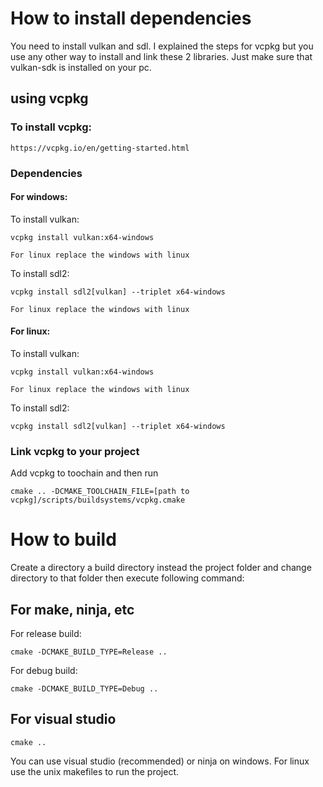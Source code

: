
# How to install dependencies

You need to install vulkan and sdl. I explained the steps for vcpkg but you use any other way to install and link these 2 libraries. Just make sure that vulkan-sdk is installed on your pc.

## using vcpkg

### To install vcpkg:
```
https://vcpkg.io/en/getting-started.html
```
### Dependencies

#### For windows:

To install vulkan:
```
vcpkg install vulkan:x64-windows
```
```For linux replace the windows with linux```

To install sdl2:
```
vcpkg install sdl2[vulkan] --triplet x64-windows
```
```For linux replace the windows with linux```

#### For linux:

To install vulkan:
```
vcpkg install vulkan:x64-windows
```
```For linux replace the windows with linux```

To install sdl2:
```
vcpkg install sdl2[vulkan] --triplet x64-windows
```

### Link vcpkg to your project

Add vcpkg to toochain and then run 
```
cmake .. -DCMAKE_TOOLCHAIN_FILE=[path to vcpkg]/scripts/buildsystems/vcpkg.cmake
```

# How to build

Create a directory a build directory instead the project folder and change directory to that folder then execute following command:

## For make, ninja, etc

For release build:
```
cmake -DCMAKE_BUILD_TYPE=Release ..
```
For debug build:
```
cmake -DCMAKE_BUILD_TYPE=Debug ..
```
## For visual studio
```
cmake ..
```

You can use visual studio (recommended) or ninja on windows. For linux use the unix makefiles to run the project. 
